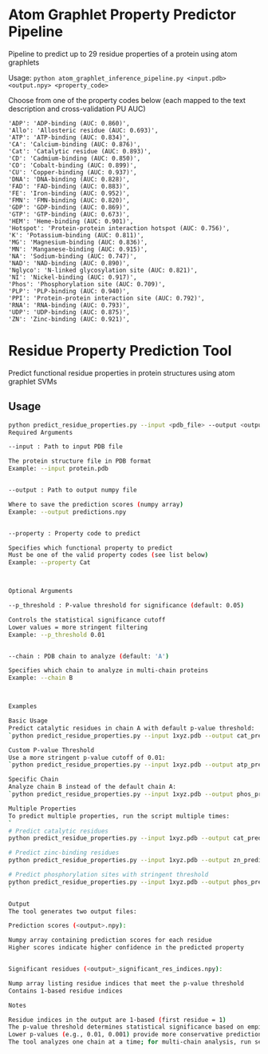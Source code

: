 # Atom Graphlet Property Predictor Pipeline
Pipeline to predict up to 29 residue properties of a protein using atom graphlets

Usage: `python atom_graphlet_inference_pipeline.py <input.pdb> <output.npy> <property_code>`

Choose from one of the property codes below (each mapped to the text description and cross-validation PU AUC)

    'ADP': 'ADP-binding (AUC: 0.860)',
    'Allo': 'Allosteric residue (AUC: 0.693)',
    'ATP': 'ATP-binding (AUC: 0.834)',
    'CA': 'Calcium-binding (AUC: 0.876)',
    'Cat': 'Catalytic residue (AUC: 0.893)',
    'CD': 'Cadmium-binding (AUC: 0.850)',
    'CO': 'Cobalt-binding (AUC: 0.899)',
    'CU': 'Copper-binding (AUC: 0.937)',
    'DNA': 'DNA-binding (AUC: 0.828)',
    'FAD': 'FAD-binding (AUC: 0.883)',
    'FE': 'Iron-binding (AUC: 0.952)',
    'FMN': 'FMN-binding (AUC: 0.820)',
    'GDP': 'GDP-binding (AUC: 0.869)',
    'GTP': 'GTP-binding (AUC: 0.673)',
    'HEM': 'Heme-binding (AUC: 0.901)',
    'Hotspot': 'Protein-protein interaction hotspot (AUC: 0.756)',
    'K': 'Potassium-binding (AUC: 0.811)',
    'MG': 'Magnesium-binding (AUC: 0.836)',
    'MN': 'Manganese-binding (AUC: 0.915)',
    'NA': 'Sodium-binding (AUC: 0.747)',
    'NAD': 'NAD-binding (AUC: 0.890)',
    'Nglyco': 'N-linked glycosylation site (AUC: 0.821)',
    'NI': 'Nickel-binding (AUC: 0.917)',
    'Phos': 'Phosphorylation site (AUC: 0.709)',
    'PLP': 'PLP-binding (AUC: 0.940)',
    'PPI': 'Protein-protein interaction site (AUC: 0.792)',
    'RNA': 'RNA-binding (AUC: 0.793)',
    'UDP': 'UDP-binding (AUC: 0.875)',
    'ZN': 'Zinc-binding (AUC: 0.921)',


# Residue Property Prediction Tool

Predict functional residue properties in protein structures using atom graphlet SVMs

## Usage

```bash
python predict_residue_properties.py --input <pdb_file> --output <output_file> --property <property_code> [options]
Required Arguments

--input : Path to input PDB file

The protein structure file in PDB format
Example: --input protein.pdb


--output : Path to output numpy file

Where to save the prediction scores (numpy array)
Example: --output predictions.npy


--property : Property code to predict

Specifies which functional property to predict
Must be one of the valid property codes (see list below)
Example: --property Cat



Optional Arguments

--p_threshold : P-value threshold for significance (default: 0.05)

Controls the statistical significance cutoff
Lower values = more stringent filtering
Example: --p_threshold 0.01


--chain : PDB chain to analyze (default: 'A')

Specifies which chain to analyze in multi-chain proteins
Example: --chain B



Examples

Basic Usage
Predict catalytic residues in chain A with default p-value threshold:
`python predict_residue_properties.py --input 1xyz.pdb --output cat_predictions.npy --property Cat`

Custom P-value Threshold
Use a more stringent p-value cutoff of 0.01:
`python predict_residue_properties.py --input 1xyz.pdb --output atp_predictions.npy --property ATP --p_threshold 0.01`

Specific Chain
Analyze chain B instead of the default chain A:
`python predict_residue_properties.py --input 1xyz.pdb --output phos_predictions.npy --property Phos --chain B`

Multiple Properties
To predict multiple properties, run the script multiple times:
`
# Predict catalytic residues
python predict_residue_properties.py --input 1xyz.pdb --output cat_predictions.npy --property Cat

# Predict zinc-binding residues
python predict_residue_properties.py --input 1xyz.pdb --output zn_predictions.npy --property ZN

# Predict phosphorylation sites with stringent threshold
python predict_residue_properties.py --input 1xyz.pdb --output phos_predictions.npy --property Phos --p_threshold 0.001
`

Output
The tool generates two output files:

Prediction scores (<output>.npy):

Numpy array containing prediction scores for each residue
Higher scores indicate higher confidence in the predicted property


Significant residues (<output>_significant_res_indices.npy):

Nump array listing residue indices that meet the p-value threshold
Contains 1-based residue indices

Notes

Residue indices in the output are 1-based (first residue = 1)
The p-value threshold determines statistical significance based on empirical null distributions
Lower p-values (e.g., 0.01, 0.001) provide more conservative predictions
The tool analyzes one chain at a time; for multi-chain analysis, run separately for each chain
